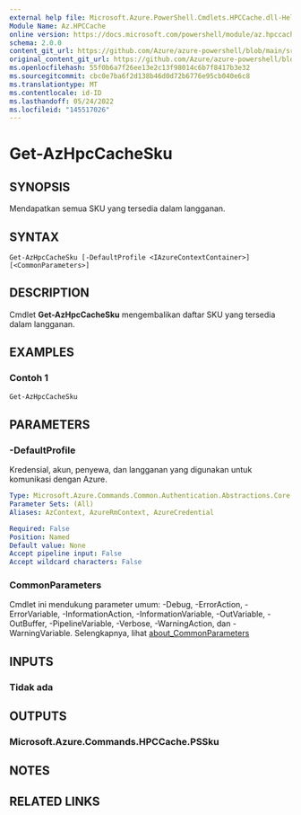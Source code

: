 ```yaml
---
external help file: Microsoft.Azure.PowerShell.Cmdlets.HPCCache.dll-Help.xml
Module Name: Az.HPCCache
online version: https://docs.microsoft.com/powershell/module/az.hpccache/get-azhpccachesku
schema: 2.0.0
content_git_url: https://github.com/Azure/azure-powershell/blob/main/src/HPCCache/HPCCache/help/Get-AzHpcCacheSku.md
original_content_git_url: https://github.com/Azure/azure-powershell/blob/main/src/HPCCache/HPCCache/help/Get-AzHpcCacheSku.md
ms.openlocfilehash: 55f0b6a7f26ee13e2c13f98014c6b7f8417b3e32
ms.sourcegitcommit: cbc0e7ba6f2d138b46d0d72b6776e95cb040e6c8
ms.translationtype: MT
ms.contentlocale: id-ID
ms.lasthandoff: 05/24/2022
ms.locfileid: "145517026"
---
```

# Get-AzHpcCacheSku

## SYNOPSIS
Mendapatkan semua SKU yang tersedia dalam langganan.

## SYNTAX

```
Get-AzHpcCacheSku [-DefaultProfile <IAzureContextContainer>] [<CommonParameters>]
```

## DESCRIPTION
Cmdlet **Get-AzHpcCacheSku** mengembalikan daftar SKU yang tersedia dalam langganan.

## EXAMPLES

### Contoh 1
```powershell
Get-AzHpcCacheSku
```

## PARAMETERS

### -DefaultProfile
Kredensial, akun, penyewa, dan langganan yang digunakan untuk komunikasi dengan Azure.

```yaml
Type: Microsoft.Azure.Commands.Common.Authentication.Abstractions.Core.IAzureContextContainer
Parameter Sets: (All)
Aliases: AzContext, AzureRmContext, AzureCredential

Required: False
Position: Named
Default value: None
Accept pipeline input: False
Accept wildcard characters: False
```

### CommonParameters
Cmdlet ini mendukung parameter umum: -Debug, -ErrorAction, -ErrorVariable, -InformationAction, -InformationVariable, -OutVariable, -OutBuffer, -PipelineVariable, -Verbose, -WarningAction, dan -WarningVariable. Selengkapnya, lihat [about_CommonParameters](http://go.microsoft.com/fwlink/?LinkID=113216)

## INPUTS

### Tidak ada

## OUTPUTS

### Microsoft.Azure.Commands.HPCCache.PSSku

## NOTES

## RELATED LINKS
